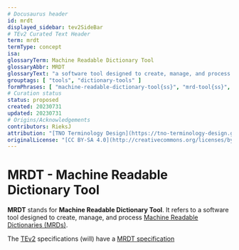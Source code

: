 ```yaml
---
# Docusaurus header
id: mrdt
displayed_sidebar: tev2SideBar
# TEv2 Curated Text Header
term: mrdt
termType: concept
isa:
glossaryTerm: Machine Readable Dictionary Tool
glossaryAbbr: MRDT
glossaryText: "a software tool designed to create, manage, and process [Machine Readable Dictionaries (MRDs)](mrd@)."
grouptags: [ "tools", "dictionary-tools" ]
formPhrases: [ "machine-readable-dictionary-tool{ss}", "mrd-tool{ss}", "mrdt{ss}" ]
# Curation status
status: proposed
created: 20230731
updated: 20230731
# Origins/Acknowledgements
contributors: RieksJ
attribution: "[TNO Terminology Design](https://tno-terminology-design.github.io/tev2-specifications/docs)"
originalLicense: "[CC BY-SA 4.0](http://creativecommons.org/licenses/by-sa/4.0/?ref=chooser-v1)"
---
```


# MRDT - Machine Readable Dictionary Tool

**MRDT** stands for **Machine Readable Dictionary Tool**. It refers to a software tool designed to create, manage, and process [Machine Readable Dictionaries (MRDs)](mrd@).

The [TEv2](@) specifications (will) have a [MRDT specification](/docs/specs/tools-envisaged/mrdt)